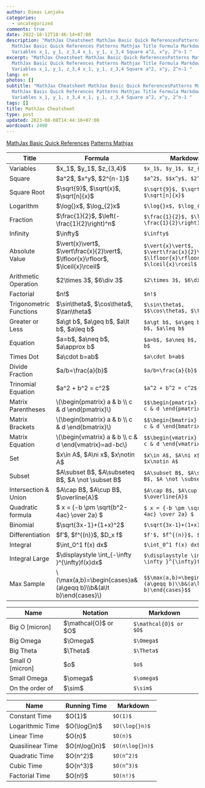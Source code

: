```yaml
---
author: Dimas Lanjaka
categories:
  - uncategorized
comments: true
date: 2022-10-12T18:46:14+07:00
description: "MathJax Cheatsheet MathJax Basic Quick ReferencesPatterns Mathjax
  MathJax Basic Quick References Patterns Mathjax Title Formula Markdown
  Variables x_1, y_1, z_3,4 x_1, y_1, z_3,4 Square a^2, x^y, 2^n-1 "
excerpt: "MathJax Cheatsheet MathJax Basic Quick ReferencesPatterns Mathjax
  MathJax Basic Quick References Patterns Mathjax Title Formula Markdown
  Variables x_1, y_1, z_3,4 x_1, y_1, z_3,4 Square a^2, x^y, 2^n-1 "
lang: en
photos: []
subtitle: "MathJax Cheatsheet MathJax Basic Quick ReferencesPatterns Mathjax
  MathJax Basic Quick References Patterns Mathjax Title Formula Markdown
  Variables x_1, y_1, z_3,4 x_1, y_1, z_3,4 Square a^2, x^y, 2^n-1 "
tags: []
title: MathJax Cheatsheet
type: post
updated: 2023-08-08T14:44:16+07:00
wordcount: 2490
---
```


[MathJax Basic Quick References](https://math.meta.stackexchange.com/questions/5020/mathjax-basic-tutorial-and-quick-reference)
[Patterns Mathjax](https://docs.mathjax.org/en/v3.0-latest/input/tex/macros/index.html)


<table>
  <thead>
    <tr>
      <th>Title</th>
      <th>Formula</th>
      <th>Markdown</th>
    </tr>
  </thead>
  <tbody>
    <tr>
      <td>Variables</td>
      <td>$x_1$, $y_1$, $z_{3,4}$</td>
      <td><code class="language-plaintext highlighter-rouge">$x_1$, $y_1$, $z_{3,4}$</code></td>
    </tr>
    <tr>
      <td>Square</td>
      <td>$a^2$, $x^y$, $2^{n-1}$</td>
      <td><code class="language-plaintext highlighter-rouge">$a^2$, $$x^y$, $2^{n-1}$</code></td>
    </tr>
    <tr>
      <td>Square Root</td>
      <td>$\sqrt{9}$, $\sqrt{x}$, $\sqrt[n]{x}$</td>
      <td><code class="language-plaintext highlighter-rouge">$\sqrt{9}$, $\sqrt{x}$, $\sqrt[n]{x}$</code></td>
    </tr>
    <tr>
      <td>Logarithm</td>
      <td>$\log{}x$, $\log_{2}x$</td>
      <td><code class="language-plaintext highlighter-rouge">$\log{}x$, $\log_{2}x$</code></td>
    </tr>
    <tr>
      <td>Fraction</td>
      <td>$\frac{1}{2}$, $\left(-\frac{1}{2}\right)^n$</td>
      <td><code class="language-plaintext highlighter-rouge">$\frac{1}{2}$, $\left(-\frac{1}{2}\right)^n$</code></td>
    </tr>
    <tr>
      <td>Infinity</td>
      <td>$\infty$</td>
      <td><code class="language-plaintext highlighter-rouge">$\infty$</code></td>
    </tr>
    <tr>
      <td>Absolute Value</td>
      <td>$\vert{x}\vert$, $\vert\frac{x}{2}\vert$, $\lfloor{x}\rfloor$, $\lceil{x}\rceil$</td>
      <td><code class="language-plaintext highlighter-rouge">$\vert{x}\vert$, $\vert\frac{x}{2}\vert$, $\lfloor{x}\rfloor$, $\lceil{x}\rceil$</code></td>
    </tr>
    <tr>
      <td>Arithmetic Operation</td>
      <td>$2\times 3$, $6\div 3$</td>
      <td><code class="language-plaintext highlighter-rouge">$2\times 3$, $6\div 3$</code></td>
    </tr>
    <tr>
      <td>Factorial</td>
      <td>$n!$</td>
      <td><code class="language-plaintext highlighter-rouge">$n!$</code></td>
    </tr>
    <tr>
      <td>Trigonometric Functions</td>
      <td>$\sin\theta$, $\cos\theta$, $\tan\theta$</td>
      <td><code class="language-plaintext highlighter-rouge">$\sin\theta$, $$\cos\theta$, $\tan\theta$</code></td>
    </tr>
    <tr>
      <td>Greater or Less</td>
      <td>$a\gt b$, $a\geq b$, $a\lt b$, $a\leq b$</td>
      <td><code class="language-plaintext highlighter-rouge">$a\gt b$, $a\geq b$, $a\lt b$, $a\leq b$</code></td>
    </tr>
    <tr>
      <td>Equation</td>
      <td>$a=b$, $a\neq b$, $a\approx b$</td>
      <td><code class="language-plaintext highlighter-rouge">$a=b$, $a\neq b$, $a\approx b$ </code></td>
    </tr>
    <tr>
      <td>Times Dot</td>
      <td>$a\cdot b=ab$</td>
      <td><code class="language-plaintext highlighter-rouge">$a\cdot b=ab$</code></td>
    </tr>
    <tr>
      <td>Divide Fraction</td>
      <td>$a/b=\frac{a}{b}$</td>
      <td><code class="language-plaintext highlighter-rouge">$a/b=\frac{a}{b}$</code></td>
    </tr>
    <tr>
      <td>Trinomial Equation</td>
      <td>$a^2 + b^2 = c^2$</td>
      <td><code class="language-plaintext highlighter-rouge">$a^2 + b^2 = c^2$</code></td>
    </tr>
    <tr>
      <td>Matrix Parentheses</td>
      <td>\(\begin{pmatrix} a &amp; b \\ c &amp; d \end{pmatrix}\)</td>
      <td><code class="language-plaintext highlighter-rouge">$$\begin{pmatrix} a &amp; b \\ c &amp; d \end{pmatrix}$$</code></td>
    </tr>
    <tr>
      <td>Matrix Brackets</td>
      <td>\(\begin{bmatrix} a &amp; b \\ c &amp; d \end{bmatrix}\)</td>
      <td><code class="language-plaintext highlighter-rouge">$$\begin{bmatrix} a &amp; b \\ c &amp; d \end{bmatrix}$$</code></td>
    </tr>
    <tr>
      <td>Matrix Equation</td>
      <td>\(\begin{vmatrix} a &amp; b \\ c &amp; d \end{vmatrix}=ad-bc\)</td>
      <td><code class="language-plaintext highlighter-rouge">$$\begin{vmatrix} a &amp; b \\ c &amp; d \end{vmatrix}=ad-bc$$</code></td>
    </tr>
    <tr>
      <td>Set</td>
      <td>$x\in A$, $A\ni x$, $x\notin A$</td>
      <td><code class="language-plaintext highlighter-rouge">$x\in A$, $A\ni x$, $x\notin A$</code></td>
    </tr>
    <tr>
      <td>Subset</td>
      <td>$A\subset B$, $A\subseteq B$, $A \not \subset B$</td>
      <td><code class="language-plaintext highlighter-rouge">$A\subset B$, $A\subseteq B$, $A \not \subset B$</code></td>
    </tr>
    <tr>
      <td>Intersection &amp; Union</td>
      <td>$A\cap B$, $A\cup B$, $\overline{A}$</td>
      <td><code class="language-plaintext highlighter-rouge">$A\cap B$, $A\cup B$, $\overline{A}$</code></td>
    </tr>
    <tr>
      <td>Quadratic formula</td>
      <td>$ x = {-b \pm \sqrt{b^2-4ac} \over 2a} $</td>
      <td><code class="language-plaintext highlighter-rouge">$ x = {-b \pm \sqrt{b^2-4ac} \over 2a} $</code></td>
    </tr>
    <tr>
      <td>Binomial</td>
      <td>$\sqrt{3x-1}+(1+x)^2$</td>
      <td><code class="language-plaintext highlighter-rouge">$\sqrt{3x-1}+(1+x)^2$</code></td>
    </tr>
    <tr>
      <td>Differentiation</td>
      <td>$f’$, $f^{(n)}$, $D_x f$</td>
      <td><code class="language-plaintext highlighter-rouge">$f'$, $f^{(n)}$, $D_x f$</code></td>
    </tr>
    <tr>
      <td>Integral</td>
      <td>$\int_0^1 f(x) dx$</td>
      <td><code class="language-plaintext highlighter-rouge">$\int_0^1 f(x) dx$</code></td>
    </tr>
    <tr>
      <td>Integral Large</td>
      <td>$\displaystyle \int_{-\infty }^{\infty}f(x)dx$</td>
      <td><code class="language-plaintext highlighter-rouge">$\displaystyle \int_{-\infty }^{\infty}f(x)dx$</code></td>
    </tr>
    <tr>
      <td>Max Sample</td>
      <td>\(\max(a,b)=\begin{cases}a&amp;(a\geqq b)\\b&amp;(a\lt b)\end{cases}\)</td>
      <td><code class="language-plaintext highlighter-rouge">$$\max(a,b)=\begin{cases}a&amp;(a\geqq b)\\b&amp;(a\lt b)\end{cases}$$</code></td>
    </tr>
  </tbody>
</table>

<table>
  <thead>
    <tr>
      <th>Name</th>
      <th>Notation</th>
      <th>Markdown</th>
    </tr>
  </thead>
  <tbody>
    <tr>
      <td>Big O [micron]</td>
      <td>$\mathcal{O}$ or $O$</td>
      <td><code class="language-plaintext highlighter-rouge">$\mathcal{O}$ or $O$</code></td>
    </tr>
    <tr>
      <td>Big Omega</td>
      <td>$\Omega$</td>
      <td><code class="language-plaintext highlighter-rouge">$\Omega$</code></td>
    </tr>
    <tr>
      <td>Big Theta</td>
      <td>$\Theta$</td>
      <td><code class="language-plaintext highlighter-rouge">$\Theta$</code></td>
    </tr>
    <tr>
      <td>Small O [micron]</td>
      <td>$o$</td>
      <td><code class="language-plaintext highlighter-rouge">$o$</code></td>
    </tr>
    <tr>
      <td>Small Omega</td>
      <td>$\omega$</td>
      <td><code class="language-plaintext highlighter-rouge">$\omega$</code></td>
    </tr>
    <tr>
      <td>On the order of</td>
      <td>$\sim$</td>
      <td><code class="language-plaintext highlighter-rouge">$\sim$</code></td>
    </tr>
  </tbody>
</table>

<table>
  <thead>
    <tr>
      <th>Name</th>
      <th>Running Time</th>
      <th>Markdown</th>
    </tr>
  </thead>
  <tbody>
    <tr>
      <td>Constant Time</td>
      <td>$O(1)$</td>
      <td><code class="language-plaintext highlighter-rouge">$O(1)$</code></td>
    </tr>
    <tr>
      <td>Logarithmic Time</td>
      <td>$O(\log{}n)$</td>
      <td><code class="language-plaintext highlighter-rouge">$O(\log{}n)$</code></td>
    </tr>
    <tr>
      <td>Linear Time</td>
      <td>$O(n)$</td>
      <td><code class="language-plaintext highlighter-rouge">$O(n)$</code></td>
    </tr>
    <tr>
      <td>Quasilinear Time</td>
      <td>$O(n\log{}n)$</td>
      <td><code class="language-plaintext highlighter-rouge">$O(n\log{}n)$</code></td>
    </tr>
    <tr>
      <td>Quadratic Time</td>
      <td>$O(n^2)$</td>
      <td><code class="language-plaintext highlighter-rouge">$O(n^2)$</code></td>
    </tr>
    <tr>
      <td>Cubic Time</td>
      <td>$O(n^3)$</td>
      <td><code class="language-plaintext highlighter-rouge">$O(n^3)$</code></td>
    </tr>
    <tr>
      <td>Factorial Time</td>
      <td>$O(n!)$</td>
      <td><code class="language-plaintext highlighter-rouge">$O(n!)$</code></td>
    </tr>
  </tbody>
</table>

<script src="https://polyfill.io/v3/polyfill.min.js?features=es6"></script>
<script id="MathJax-script" async src="https://cdn.jsdelivr.net/npm/mathjax@3/es5/tex-mml-chtml.js"></script>

